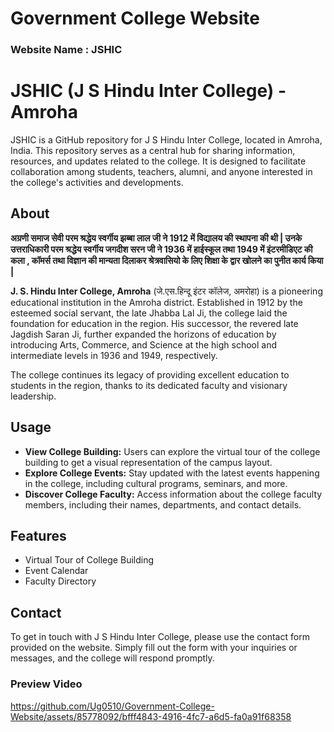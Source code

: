 # Government College Website

### Website Name : JSHIC

# JSHIC (J S Hindu Inter College) - Amroha

JSHIC is a GitHub repository for J S Hindu Inter College, located in Amroha, India. This repository serves as a central hub for sharing information, resources, and updates related to the college. It is designed to facilitate collaboration among students, teachers, alumni, and anyone interested in the college's activities and developments.

## About

**अग्रणी समाज सेवी परम श्रद्धेय स्वर्गीय झब्बा लाल जी ने 1912 में विद्यालय की स्थापना की थी | उनके उत्तराधिकारी परम श्रद्धेय स्वर्गीय जगदीश सरन जी ने 1936 में हाईस्कूल तथा 1949 में इंटरमीडिएट की कला , कॉमर्स तथा विज्ञान की मान्यता दिलाकर श्रेत्रवासियो के लिए शिक्षा के द्वार खोलने का पुनीत कार्य किया |**

**J. S. Hindu Inter College, Amroha** (जे.एस.हिन्दू इंटर कॉलेज, अमरोहा) is a pioneering educational institution in the Amroha district. Established in 1912 by the esteemed social servant, the late Jhabba Lal Ji, the college laid the foundation for education in the region. His successor, the revered late Jagdish Saran Ji, further expanded the horizons of education by introducing Arts, Commerce, and Science at the high school and intermediate levels in 1936 and 1949, respectively.

The college continues its legacy of providing excellent education to students in the region, thanks to its dedicated faculty and visionary leadership.

## Usage

- **View College Building:** Users can explore the virtual tour of the college building to get a visual representation of the campus layout.
- **Explore College Events:** Stay updated with the latest events happening in the college, including cultural programs, seminars, and more.
- **Discover College Faculty:** Access information about the college faculty members, including their names, departments, and contact details.

## Features

- Virtual Tour of College Building
- Event Calendar
- Faculty Directory

## Contact

To get in touch with J S Hindu Inter College, please use the contact form provided on the website. Simply fill out the form with your inquiries or messages, and the college will respond promptly.

### Preview Video

https://github.com/Ug0510/Government-College-Website/assets/85778092/bfff4843-4916-4fc7-a6d5-fa0a91f68358
